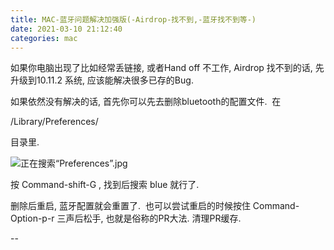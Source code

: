 ```yaml
---
title: MAC-蓝牙问题解决加强版(-Airdrop-找不到,-蓝牙找不到等-)
date: 2021-03-10 21:12:40
categories: mac
---
```

如果你电脑出现了比如经常丢链接, 或者Hand off 不工作, Airdrop 找不到的话, 先升级到10.11.2 系统, 应该能解决很多已存的Bug.

如果依然没有解决的话, 首先你可以先去删除bluetooth的配置文件. 
在

/Library/Preferences/

目录里. 

![](http://upload-images.jianshu.io/upload_images/10024246-5917f0bfaef81518.jpg?imageMogr2/auto-orient/strip%7CimageView2/2/w/1240 "正在搜索“Preferences”.jpg")


按 Command-shift-G , 找到后搜索 blue 就行了. 

删除后重启, 蓝牙配置就会重置了.  也可以尝试重启的时候按住 Command-Option-p-r 三声后松手, 也就是俗称的PR大法. 清理PR缓存. 

--
